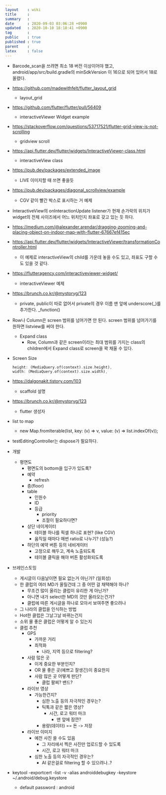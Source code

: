```yaml
---
layout    : wiki
title     : 
summary   : 
date      : 2020-09-03 03:06:28 +0900
updated   : 2020-10-10 18:18:41 +0900
tag       : 
public    : true
published : true
parent    : 
latex     : false
---
```


- Barcode_scan을 쓰려면 최소 18 버전 이상이어야 했고, android/app/src/build.gradle의 minSdkVersion
이 16으로 되어 있어서 18로 올렸다.

- https://github.com/madewithfelt/flutter_layout_grid
  - layout_grid
- https://github.com/flutter/flutter/pull/56409
  - interactiveViewer Widget example
- https://stackoverflow.com/questions/53717521/flutter-grid-view-is-not-scrolling
  - gridview scroll
- https://api.flutter.dev/flutter/widgets/InteractiveViewer-class.html
  - interactiveView class
- https://pub.dev/packages/extended_image
  - LIVE 이미지할 때 쓰면 좋을듯
- https://pub.dev/packages/diagonal_scrollview/example
  - CGV 같이 빨간 박스로 표시하는 거 예제

- InteractiveView의 onInteractionUpdate listener가 현재 손가락의 위치가 widget의 전체 사이즈에서  어느 위치인지 좌표로 갖고 있는 듯 하다.

- https://medium.com/@alexander.arendar/dragging-zooming-and-placing-object-on-indoor-map-with-flutter-67667ef415ec

- https://api.flutter.dev/flutter/widgets/InteractiveViewer/transformationController.html
  - 이 예제로 interactiveView의 child를 가운데 놓을 수도 있고, 좌표도 구할 수도 있을 것 같다.
 
- https://flutteragency.com/interactiveviewer-widget/
  - interactiveViewer 예제

- https://brunch.co.kr/@mystoryg/123
  - private, public이 따로 없어서 private의 경우 이름 맨 앞에 underscore(_)를 추가한다. _function()
 
- Row나 Column은 screen 범위를 넘어가면 안 된다. screen 범위를 넘어가기를 원하면 listview를 써야 한다.
	- Expand class
	  - Row, Column과 같은 screen이라는 최대 범위를 가지는 class의 children에서 Expand class로 screen을 꽉 채울 수 있다.
 
- Screen Size
  ```dart
  height: (MediaQuery.of(context).size.height),
  width: (MediaQuery.of(context).size.width),
  ```
- https://dalgonakit.tistory.com/103
  - scaffold 설명

- https://brunch.co.kr/@mystoryg/123
  - flutter 생성자
 
 
- list to map
  - new Map.fromIterable(list, key: (v) => v, value: (v) => list.indexOf(v));

- testEditingController는 dispose가 필요하다.
 
- 개발
  - 평면도
    - 평면도의 bottom을 입구가 있도록?
    - 예약
	  - refresh
    - 층(floor)
	- table
	  - 인원수
	  - ID
	  - 등급
		- priority
	    - 조절이 필요하다면?
	- 상단 네이게이터
	  - 테이블 하나를 픽셀 하나로 표현? (like CGV)
	  - 움직일 때마다 매번 ratio로 나누기? (성능?)
    - 하단의 예약 버튼 등의 네비게이터
	  - 고정으로 해두고, 계속 노출되도록
	  - 테이블 클릭을 해야 버튼 활성화되도록 

- 브레인스토밍
  - 게시글이 다음날이면 필요 없는거 아닌가? (일회성)
  - 한 클럽의 여러 MD가 올릴건데 그 중 어떤 걸 채택해야 하나?
    - 무조건 많이 올리는 클럽이 유리한 게 아닌가?
	- 아니면 내가 select한 MD의 것만 올라오는건가?
	- 클럽에 따른 게시글을 하나로 모아서 보여주면 좋으려나
  - 그 나라의 클럽을 인식하는 방법
  - Hot한 클럽은 그날그날 바뀌는건지
  - 소위 물 좋은 클럽은 어떻게 알 수 있는지
  - 클럽 추천
    - GPS
	  - 가까운 거리
	  - 최적화
	    - 나라, 지역 등으로 filtering?
	- 사람 많은 곳
	  - 이게 중요한 부분인지?
	  - OR 물 좋은 곳(예쁘고 잘생긴)이 중요한지
      - 사람 많은 곳 어떻게 판단?
	    - 클럽 팔찌? 밴드?
    - 라이브 영상
	  - 가능한건지?
	    - 심한 노출 등의 자극적인 경우는?
		- 틱톡과 같은 짧은 영상? 
		  - 시간, 로고 워터 마크
		    - 맨 앞에 잠깐?
		- 용량(데이터) == 돈 -> 저장
	- 라이브 이미지
	  - 예전 사진 쓸 수도 있음
	    - 그 자리에서 찍은 사진만 업로드할 수 있도록
		- 시간, 로고 워터 마크
	  - 심한 노출 등의 자극적인 경우는?
	    - AI 같은걸로 filtering 할 수 있으려나..?

- keytool -exportcert -list -v -alias androiddebugkey -keystore ~/.android/debug.keystore
  - default password : android
